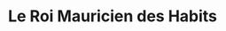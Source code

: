 ---
title: "Le Roi Mauricien des Habits"
url: /trois-rivieres/le-roi-mauricien-des-habits/
shop: Kleidung
---